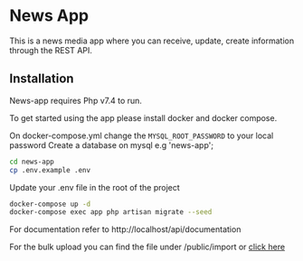 # News App
This is a news media app where you can receive, update, create information through the REST API.
## Installation

News-app requires Php v7.4 to run.

To get started using the app please install docker and docker compose.

On docker-compose.yml change the `MYSQL_ROOT_PASSWORD` to your local password
Create a database on mysql e.g 'news-app';
```sh
cd news-app
cp .env.example .env
```
Update your .env file in the root of the project

```sh
docker-compose up -d
docker-compose exec app php artisan migrate --seed
```

For documentation refer to
http://localhost/api/documentation

For the bulk upload you can find the file under /public/import or [click here][importFile]


[//]: #

   [importFile]: <https://we.tl/t-OXFyS57XdM>


